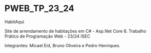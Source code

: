 # PWEB_TP_23_24

HabitAqui

Site de arrendamento de habitações em C# - Asp.Net Core 6.
Trabalho Prático de Programação Web - 23/24 ISEC

Integrantes: Micael Eid, Bruno Oliveira e Pedro Henriques.
